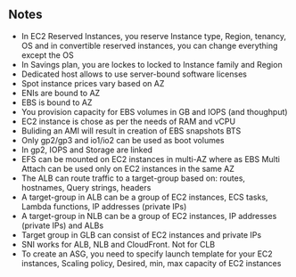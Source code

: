 ## Notes

- In EC2 Reserved Instances, you reserve Instance type, Region, tenancy, OS and in convertible reserved instances, you can change everything except the OS
- In Savings plan, you are lockes to locked to Instance family and Region
- Dedicated host allows to use server-bound software licenses
- Spot instance prices vary based on AZ
- ENIs are bound to AZ
- EBS is bound to AZ
- You provision capacity for EBS volumes in GB and IOPS (and thoughput)
- EC2 instance is chose as per the needs of RAM and vCPU
- Buliding an AMI will result in creation of EBS snapshots BTS
- Only gp2/gp3 and io1/io2 can be used as boot volumes
- In gp2, IOPS and Storage are linked
- EFS can be mounted on EC2 instances in multi-AZ where as EBS Multi Attach can be used only on EC2 instances in the same AZ
- The ALB can route traffic to a target-group based on: routes, hostnames, Query strings, headers
- A target-group in ALB can be a group of EC2 instances, ECS tasks, Lambda functions, IP addresses (private IPs)
- A target-group in NLB can be a group of EC2 instances, IP addresses (private IPs) and ALBs
- Target group in GLB can consist of EC2 instances and private IPs
- SNI works for ALB, NLB and CloudFront. Not for CLB
- To create an ASG, you need to specify launch template for your EC2 instances, Scaling policy, Desired, min, max capacity of EC2 instances
